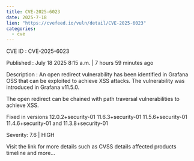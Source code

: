 ```yaml
--- 
title: CVE-2025-6023
date: 2025-7-18
lien: "https://cvefeed.io/vuln/detail/CVE-2025-6023"
categories:
  - cve
---
```


CVE ID : CVE-2025-6023

Published :  July 18
2025
8:15 a.m. | 7 hours
59 minutes ago

Description : An open redirect vulnerability has been identified in Grafana OSS that can be exploited to achieve XSS attacks. The vulnerability was introduced in Grafana v11.5.0.

The open redirect can be chained with path traversal vulnerabilities to achieve XSS.

Fixed in versions 12.0.2+security-01
11.6.3+security-01
11.5.6+security-01
11.4.6+security-01 and 11.3.8+security-01

Severity: 7.6 | HIGH

Visit the link for more details
such as CVSS details
affected products
timeline
and more...
